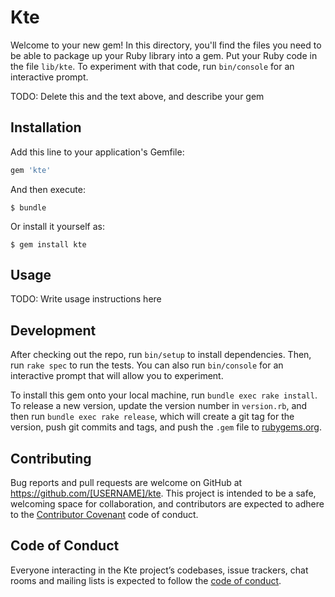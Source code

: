 # Kte

Welcome to your new gem! In this directory, you'll find the files you need to be able to package up your Ruby library into a gem. Put your Ruby code in the file `lib/kte`. To experiment with that code, run `bin/console` for an interactive prompt.

TODO: Delete this and the text above, and describe your gem

## Installation

Add this line to your application's Gemfile:

```ruby
gem 'kte'
```

And then execute:

    $ bundle

Or install it yourself as:

    $ gem install kte

## Usage

TODO: Write usage instructions here

## Development

After checking out the repo, run `bin/setup` to install dependencies. Then, run `rake spec` to run the tests. You can also run `bin/console` for an interactive prompt that will allow you to experiment.

To install this gem onto your local machine, run `bundle exec rake install`. To release a new version, update the version number in `version.rb`, and then run `bundle exec rake release`, which will create a git tag for the version, push git commits and tags, and push the `.gem` file to [rubygems.org](https://rubygems.org).

## Contributing

Bug reports and pull requests are welcome on GitHub at https://github.com/[USERNAME]/kte. This project is intended to be a safe, welcoming space for collaboration, and contributors are expected to adhere to the [Contributor Covenant](http://contributor-covenant.org) code of conduct.

## Code of Conduct

Everyone interacting in the Kte project’s codebases, issue trackers, chat rooms and mailing lists is expected to follow the [code of conduct](https://github.com/[USERNAME]/kte/blob/master/CODE_OF_CONDUCT.md).
